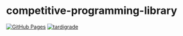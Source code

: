 # competitive-programming-library

[![GitHub Pages](https://img.shields.io/static/v1?label=GitHub+Pages&message=+&color=brightgreen&logo=github)](https://akTARDIGRADE13.github.io/competitive-programming-library/)
[![tardigrade](https://img.shields.io/endpoint?url=https%3A%2F%2Fatcoder-badges.now.sh%2Fapi%2Fatcoder%2Fjson%2Ftardigrade)](https://atcoder.jp/users/tardigrade)
